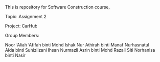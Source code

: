 This is repository for Software Construction course,

Topic: Assignment 2 

Project: CarHub

Group Members:

Noor ‘Aliah ‘Afifah binti Mohd Ishak
Nur Athirah binti Manaf
Nurhasnatul Aida binti Suhizlizani Ihsan
Nurmazli Azrin binti Mohd Razali
Siti Norhanisa binti Nasir

